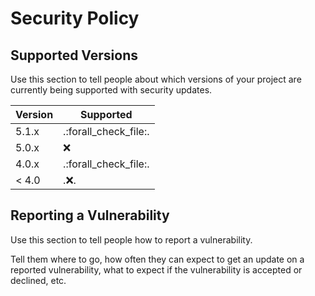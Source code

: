 # Security Policy

## Supported Versions

Use this section to tell people about which versions of your project are
currently being supported with security updates.

| Version | Supported          |
| ------- | ------------------ |
| 5.1.x   | .:forall_check_file:. |
| 5.0.x   | :x:                |
| 4.0.x   | .:forall_check_file:. |
| < 4.0   | .:x:.               |

## Reporting a Vulnerability

Use this section to tell people how to report a vulnerability.

Tell them where to go, how often they can expect to get an update on a
reported vulnerability, what to expect if the vulnerability is accepted or
declined, etc.
